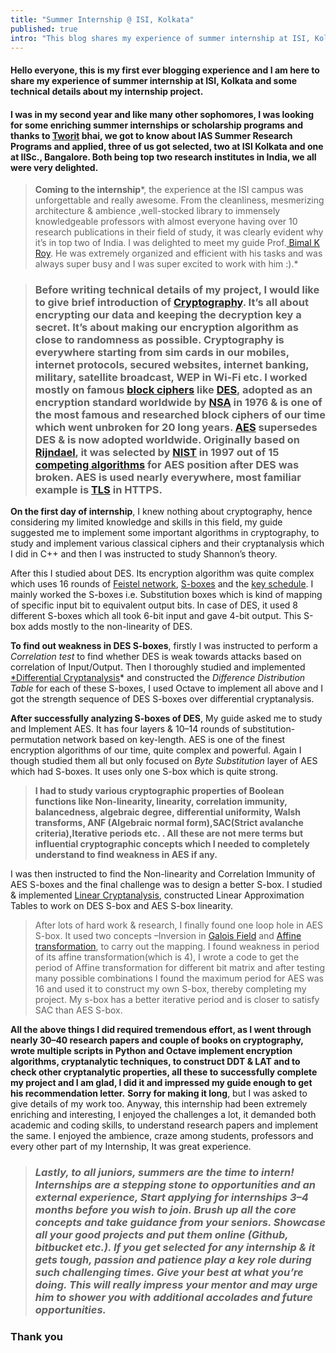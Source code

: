 ```yaml
---
title: "Summer Internship @ ISI, Kolkata"
published: true
intro: "This blog shares my experience of summer internship at ISI, Kolkatac and research question I tackled"
---
```


#### **Hello everyone**, this is my first ever blogging experience and I am here to share my experience of summer internship at ISI, Kolkata and some technical details about my internship project.
#### **I was in my second year** and like many other sophomores, I was looking for some enriching summer internships or scholarship programs and thanks to [Tworit](https://www.facebook.com/tworit.dash) bhai, we got to know about IAS Summer Research Programs and applied, three of us got selected, two at ISI Kolkata and one at IISc., Bangalore. Both being top two research institutes in India, we all were very delighted.
>  **Coming to the internship***, the experience at the ISI campus was unforgettable and really awesome. From the cleanliness, mesmerizing architecture & ambience ,well-stocked library to immensely knowledgeable professors with almost everyone having over 10 research publications in their field of study, it was clearly evident why it’s in top two of India. I was delighted to meet my guide Prof.[ Bimal K Roy](http://www.isical.ac.in/~bimal/). He was extremely organized and efficient with his tasks and was always super busy and I was super excited to work with him :).*

> ### Before writing technical details of my project, I would like to give brief introduction of [Cryptography](https://en.wikipedia.org/wiki/Cryptography). It’s all about encrypting our data and keeping the decryption key a secret. It’s about making our encryption algorithm as close to randomness as possible. Cryptography is everywhere starting from sim cards in our mobiles, internet protocols, secured websites, internet banking, military, satellite broadcast, WEP in Wi-Fi etc. I worked mostly on famous [block ciphers](https://en.wikipedia.org/wiki/Block_cipher) like [DES](https://en.wikipedia.org/wiki/Data_Encryption_Standard), adopted as an encryption standard worldwide by [NSA](https://en.wikipedia.org/wiki/National_Security_Agency) in 1976 & is one of the most famous and researched block ciphers of our time which went unbroken for 20 long years. [AES](https://en.wikipedia.org/wiki/Advanced_Encryption_Standard) supersedes DES & is now adopted worldwide. Originally based on [Rijndael](http://searchsecurity.techtarget.com/definition/Rijndael), it was selected by [NIST](https://en.wikipedia.org/wiki/National_Institute_of_Standards_and_Technology) in 1997 out of 15 [competing algorithms](https://competitions.cr.yp.to/aes.html) for AES position after DES was broken. AES is used nearly everywhere, most familiar example is [TLS](https://en.wikipedia.org/wiki/Transport_Layer_Security) in HTTPS.

**On the first day of internship**, I knew nothing about cryptography, hence considering my limited knowledge and skills in this field, my guide suggested me to implement some important algorithms in cryptography, to study and implement various classical ciphers and their cryptanalysis which I did in C++ and then I was instructed to study Shannon’s theory.

After this I studied about DES. Its encryption algorithm was quite complex which uses 16 rounds of [Feistel network](https://en.wikipedia.org/wiki/Feistel_cipher), [S-boxes](https://en.wikipedia.org/wiki/S-box) and the [key schedule](https://en.wikipedia.org/wiki/Key_schedule). I mainly worked the S-boxes i.e. Substitution boxes which is kind of mapping of specific input bit to equivalent output bits. In case of DES, it used 8 different S-boxes which all took 6-bit input and gave 4-bit output. This S-box adds mostly to the non-linearity of DES.

**To find out weakness in DES S-boxes**, firstly I was instructed to perform a *Correlation test* to find whether DES is weak towards attacks based on correlation of Input/Output. Then I thoroughly studied and implemented [*Differential Cryptanalysis](https://en.wikipedia.org/wiki/Differential_cryptanalysis)* and constructed the *Difference Distribution Table* for each of these S-boxes, I used Octave to implement all above and I got the strength sequence of DES S-boxes over differential cryptanalysis.

**After successfully analyzing S-boxes of DES**, My guide asked me to study and Implement AES. It has four layers & 10–14 rounds of substitution-permutation network based on key-length. AES is one of the finest encryption algorithms of our time, quite complex and powerful. Again I though studied them all but only focused on *Byte Substitution* layer of AES which had S-boxes. It uses only one S-box which is quite strong.
>  **I had to study various cryptographic properties of Boolean functions like Non-linearity, linearity, correlation immunity, balancedness, algebraic degree, differential uniformity, Walsh transforms, ANF (Algebraic normal form),SAC(Strict avalanche criteria),Iterative periods etc. . All these are not mere terms but influential cryptographic concepts which I needed to completely understand to find weakness in AES if any.**

I was then instructed to find the Non-linearity and Correlation Immunity of AES S-boxes and the final challenge was to design a better S-box. I studied & implemented [Linear Cryptanalysis](https://en.wikipedia.org/wiki/Linear_cryptanalysis), constructed Linear Approximation Tables to work on DES S-box and AES S-box linearity.
>  After lots of hard work & research, I finally found one loop hole in AES S-box. It used two concepts –Inversion in [Galois Field](https://en.wikipedia.org/wiki/Finite_field) and [Affine transformation](https://en.wikipedia.org/wiki/Affine_transformation), to carry out the mapping. I found weakness in period of its affine transformation(which is 4), I wrote a code to get the period of Affine transformation for different bit matrix and after testing many possible combinations I found the maximum period for AES was 16 and used it to construct my own S-box, thereby completing my project. My s-box has a better iterative period and is closer to satisfy SAC than AES S-box.

**All the above things I did required tremendous effort, as I went through nearly 30–40 research papers and couple of books on cryptography, wrote multiple scripts in Python and Octave implement encryption algorithms, cryptanalytic techniques, to construct DDT & LAT and to check other cryptanalytic properties, all these to successfully complete my project and I am glad, I did it and impressed my guide enough to get his recommendation letter.**
 **Sorry for making it long**, but I was asked to give details of my work too. Anyway, this internship had been extremely enriching and interesting, I enjoyed the challenges a lot, it demanded both academic and coding skills, to understand research papers and implement the same. I enjoyed the ambience, craze among students, professors and every other part of my Internship, It was great experience.
> ### ***Lastly, to all juniors, summers are the time to intern! Internships are a stepping stone to opportunities and an external experience, Start applying for internships 3–4 months before you wish to join. Brush up all the core concepts and take guidance from your seniors. Showcase all your good projects and put them online (Github, bitbucket etc.). If you get selected for any internship & it gets tough, passion and patience play a key role during such challenging times. Give your best at what you’re doing. This will really impress your mentor and may urge him to shower you with additional accolades and future opportunities.***

### Thank you
